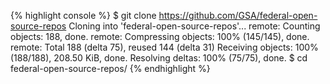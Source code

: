 {% highlight console %}
$ git clone https://github.com/GSA/federal-open-source-repos
Cloning into 'federal-open-source-repos'...
remote: Counting objects: 188, done.
remote: Compressing objects: 100% (145/145), done.
remote: Total 188 (delta 75), reused 144 (delta 31)
Receiving objects: 100% (188/188), 208.50 KiB, done.
Resolving deltas: 100% (75/75), done.
$ cd federal-open-source-repos/
{% endhighlight %}
